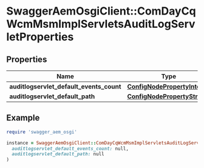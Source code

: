 # SwaggerAemOsgiClient::ComDayCqWcmMsmImplServletsAuditLogServletProperties

## Properties

| Name | Type | Description | Notes |
| ---- | ---- | ----------- | ----- |
| **auditlogservlet_default_events_count** | [**ConfigNodePropertyInteger**](ConfigNodePropertyInteger.md) |  | [optional] |
| **auditlogservlet_default_path** | [**ConfigNodePropertyString**](ConfigNodePropertyString.md) |  | [optional] |

## Example

```ruby
require 'swagger_aem_osgi'

instance = SwaggerAemOsgiClient::ComDayCqWcmMsmImplServletsAuditLogServletProperties.new(
  auditlogservlet_default_events_count: null,
  auditlogservlet_default_path: null
)
```

